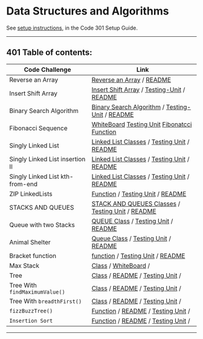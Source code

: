 # Data Structures and Algorithms

See [setup instructions](https://codefellows.github.io/setup-guide/code-301/3-code-challenges), in the Code 301 Setup Guide.

----------------------------------------------------------------------------------

## 401 Table of contents:

|Code Challenge | Link |
|---------------|------|
|Reverse an Array| [Reverse an Array](javascript/code-challenges/arrayReverse/array-reverse.js)  / [README](javascript/code-challenges/arrayReverse/README.md)|
|Insert Shift Array| [Insert Shift Array](javascript/code-challenges/arrayShift/array-shift.js)  /  [Testing-Unit](code-challenges/array-shift-02.test.js)  / [README](javascript/code-challenges/arrayShift/README.md)|
|Binary Search Algorithm| [Binary Search Algorithm](javascript/code-challenges/arrayBinarySearch/array-binary-search.js)  /  [Testing-Unit](code-challenges/arr-binary-search.test.js)  /  [README](javascript/code-challenges/arrayBinarySearch/README.md) |
| Fibonacci Sequence | [WhiteBoard](assets/fibonaccie.png) [Testing Unit](code-challenges/fibonacci.test.js) [Fibonatcci Function](javascript/code-challenges/Fibonacci-Squance/fib-seq.js) | 
| Singly Linked List |  [Linked List Classes](javascript/code-challenges/linkedList/linked-list.js) /  [Testing Unit](code-challenges/linked-list.test.js)  /  [README](javascript/code-challenges/linkedList/README.md) | 
| Singly Linked List insertion II | [Linked List Classes](javascript/code-challenges/linkedList/linked-list.js)  /   [Testing Unit](code-challenges/linked-list.test.js)  /   [README](javascript/code-challenges/linkedList/README2.md) |
| Singly Linked List kth-from-end | [Linked List Classes](javascript/code-challenges/linkedList/linked-list.js)  /   [Testing Unit](code-challenges/linked-list.test.js)  /   [README](javascript/code-challenges/linkedList/README3.md) |
| ZIP LinkedLists | [Function](javascript/code-challenges/llZip/ll-zip.js)  /   [Testing Unit](code-challenges/linked-list.test.js)  /   [README](javascript/code-challenges/llZip/README.md) |
| STACKS AND QUEUES | [STACK AND QUEUES Classes](javascript/code-challenges/stacksAndQueues/stacks-and-queues.js)  /  [Testing Unit](code-challenges/stackAndQueue.test.js)  /  [README](javascript/code-challenges/stacksAndQueues/Readme.md)
| Queue with two Stacks | [QUEUE Class](javascript/code-challenges/queueWithStacks/queue-with-stacks.js)  /  [Testing Unit](code-challenges/pseudoQueue.test.js)  /  [README](javascript/code-challenges/queueWithStacks/Readme.md) |
| Animal Shelter | [Queue Class](./javascript/code-challenges/fifoAnimalShelter/fifo-animal-shelter.js)  /  [Testing Unit](/code-challenges/fifo-animal-shelter.test.js)  /  [README](javascript/code-challenges/fifoAnimalShelter/Readme.md) |
| Bracket function | [function](./javascript/code-challenges/multiBracketValidation/multi-bracket-validation.js)  /  [Testing Unit](/code-challenges/multi-bracket-validation.test.js)  /  [README](javascript/code-challenges/multiBracketValidation/Readme.md) |
| Max Stack | [Class](javascript/code-challenges/maxStack/maxStack.js)  /  [WhiteBoard](/assets/maxStack.png)  /  |
| Tree | [Class](javascript/code-challenges/tree/tree.js)   /   [README](/javascript/code-challenges/tree/readme.md)   /  [Testing Unit](code-challenges/trees.test.js)  /  |
| Tree With `findMaximumValue()` | [Class](javascript/code-challenges/tree/tree.js)   /   [README](/javascript/code-challenges/tree/readme2.md)   /  [Testing Unit](code-challenges/trees.test.js)  /  |
| Tree With `breadthFirst()` | [Class](javascript/code-challenges/tree/tree.js)   /   [README](/javascript/code-challenges/tree/readme3.md)   /  [Testing Unit](code-challenges/trees.test.js)  /  |
| `fizzBuzzTree()` | [Function](javascript/code-challenges/fizzBuzzTree/fizz-buzz-tree.js)   /   [README](/javascript/code-challenges/fizzBuzzTree/readme.md)   /  [Testing Unit](code-challenges/fizz-buzz.test.js)  /  |
| `Insertion Sort` | [Function](javascript/code-challenges/insertionSort/insertionSort.js)   /   [README](/javascript/code-challenges/insertionSort/readme.md)   /  [Testing Unit](code-challenges/insertionSort.test.js)  /  |


------------------------------------------------------------



